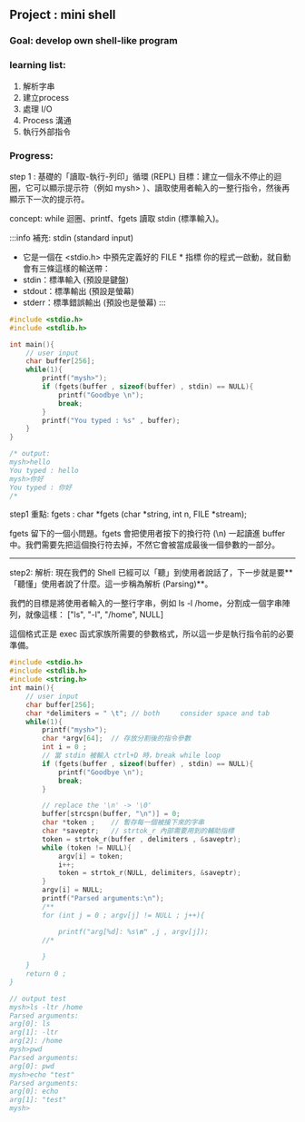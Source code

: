 ## Project : mini shell

### Goal: develop own shell-like program

### learning list:
1. 解析字串
2. 建立process
3. 處理 I/O
4. Process 溝通
5. 執行外部指令


### Progress:
step 1 : 
基礎的「讀取-執行-列印」循環 (REPL)
目標：建立一個永不停止的迴圈，它可以顯示提示符（例如 mysh> ）、讀取使用者輸入的一整行指令，然後再顯示下一次的提示符。

concept: while 迴圈、printf、fgets 讀取 stdin (標準輸入)。

:::info
補充: stdin (standard input)
* 它是一個在 <stdio.h> 中預先定義好的 FILE * 指標
你的程式一啟動，就自動會有三條這樣的輸送帶：
* stdin：標準輸入 (預設是鍵盤)
* stdout：標準輸出 (預設是螢幕)
* stderr：標準錯誤輸出 (預設也是螢幕)
:::


```c
#include <stdio.h>
#include <stdlib.h>

int main(){
    // user input
    char buffer[256];
    while(1){
        printf("mysh>");
        if (fgets(buffer , sizeof(buffer) , stdin) == NULL){
            printf("Goodbye \n");
            break;
        }
        printf("You typed : %s" , buffer);
    }
}

/* output:
mysh>hello
You typed : hello
mysh>你好
You typed : 你好
/*
```

step1 重點: fgets : char *fgets (char *string, int n, FILE *stream);

fgets 留下的一個小問題。fgets 會把使用者按下的換行符 (\n) 一起讀進 buffer 中。我們需要先把這個換行符去掉，不然它會被當成最後一個參數的一部分。


---

step2: 解析:
現在我們的 Shell 已經可以「聽」到使用者說話了，下一步就是要**「聽懂」使用者說了什麼。這一步稱為解析 (Parsing)**。

我們的目標是將使用者輸入的一整行字串，例如 ls -l /home，分割成一個字串陣列，就像這樣：
["ls", "-l", "/home", NULL]

這個格式正是 exec 函式家族所需要的參數格式，所以這一步是執行指令前的必要準備。 


```c
#include <stdio.h>
#include <stdlib.h>
#include <string.h>
int main(){
    // user input
    char buffer[256];
    char *delimiters = " \t"; // both     consider space and tab
    while(1){
        printf("mysh>");
        char *argv[64];  // 存放分割後的指令參數
        int i = 0 ;
        // 當 stdin 被輸入 ctrl+D 時，break while loop
        if (fgets(buffer , sizeof(buffer) , stdin) == NULL){
            printf("Goodbye \n");
            break;
        }

        // replace the '\n' -> '\0'
        buffer[strcspn(buffer, "\n")] = 0;
        char *token ;    // 暫存每一個被接下來的字串
        char *saveptr;   // strtok_r 內部需要用到的輔助指標
        token = strtok_r(buffer , delimiters , &saveptr);
        while (token != NULL){
            argv[i] = token;
            i++;
            token = strtok_r(NULL, delimiters, &saveptr);
        }
        argv[i] = NULL;
        printf("Parsed arguments:\n");
        /**
        for (int j = 0 ; argv[j] != NULL ; j++){

            printf("arg[%d]: %s\n" ,j , argv[j]);
        //*
       
        }
    }
    return 0 ;
}

// output test
mysh>ls -ltr /home
Parsed arguments:
arg[0]: ls
arg[1]: -ltr
arg[2]: /home
mysh>pwd
Parsed arguments:
arg[0]: pwd
mysh>echo "test"
Parsed arguments:
arg[0]: echo
arg[1]: "test"
mysh>
```